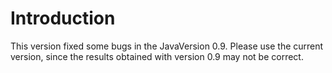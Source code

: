 # Introduction #

This version fixed some bugs in the JavaVersion 0.9.
Please use the current version, since the results obtained with version 0.9 may not be correct.
